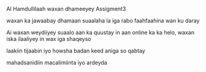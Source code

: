 



Al Hamdullilaah waxan dhameeyey Assigment3

waxan ka jawaabay dhamaan suaalaha la iga rabo faahfaahina wan ku daray

Ai waxan weydiiyey suaalo aan ka quustay in aan online ka ka helo, waxan iska ilaaliyey in wax iga shaqeyso

laakiin tijaabin iyo howsha badan keed aniga so qabtay

mahadsanidiin macalimiinta iyo ardeyda
